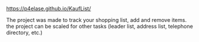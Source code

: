 https://p4elase.github.io/KaufList/

The project was made to track your shopping list, add and remove items. the project can be scaled for other tasks (leader list, address list, telephone directory, etc.)
